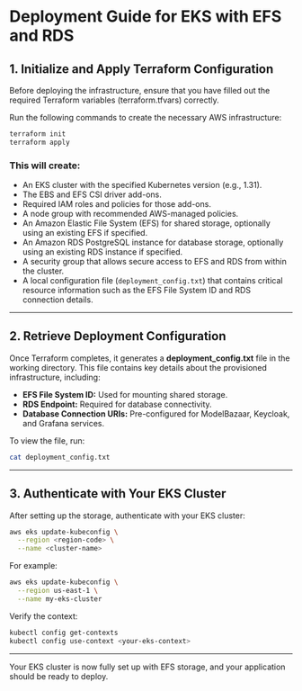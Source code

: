 # Deployment Guide for EKS with EFS and RDS

## 1. Initialize and Apply Terraform Configuration

Before deploying the infrastructure, ensure that you have filled out the required Terraform variables (terraform.tfvars) correctly.

Run the following commands to create the necessary AWS infrastructure:

```bash
terraform init
terraform apply
```

### This will create:
- An EKS cluster with the specified Kubernetes version (e.g., 1.31).
- The EBS and EFS CSI driver add-ons.
- Required IAM roles and policies for those add-ons.
- A node group with recommended AWS-managed policies.
- An Amazon Elastic File System (EFS) for shared storage, optionally using an existing EFS if specified.
- An Amazon RDS PostgreSQL instance for database storage, optionally using an existing RDS instance if specified.
- A security group that allows secure access to EFS and RDS from within the cluster.
- A local configuration file (`deployment_config.txt`) that contains critical resource information such as the EFS File System ID and RDS connection details.

---

## 2. Retrieve Deployment Configuration

Once Terraform completes, it generates a **deployment_config.txt** file in the working directory. This file contains key details about the provisioned infrastructure, including:

- **EFS File System ID:** Used for mounting shared storage.
- **RDS Endpoint:** Required for database connectivity.
- **Database Connection URIs:** Pre-configured for ModelBazaar, Keycloak, and Grafana services.

To view the file, run:

```bash
cat deployment_config.txt
```

---

## 3. Authenticate with Your EKS Cluster

After setting up the storage, authenticate with your EKS cluster:

```bash
aws eks update-kubeconfig \
  --region <region-code> \
  --name <cluster-name>
```

For example:

```bash
aws eks update-kubeconfig \
  --region us-east-1 \
  --name my-eks-cluster
```

Verify the context:

```bash
kubectl config get-contexts
kubectl config use-context <your-eks-context>
```

---

Your EKS cluster is now fully set up with EFS storage, and your application should be ready to deploy.


